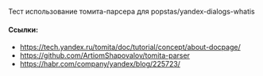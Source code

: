 Тест использование томита-парсера для popstas/yandex-dialogs-whatis

#### Ссылки:
- https://tech.yandex.ru/tomita/doc/tutorial/concept/about-docpage/
- https://github.com/ArtiomShapovalov/tomita-parser
- https://habr.com/company/yandex/blog/225723/
